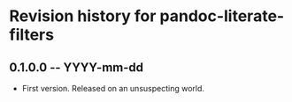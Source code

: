 # Revision history for pandoc-literate-filters

## 0.1.0.0 -- YYYY-mm-dd

* First version. Released on an unsuspecting world.
